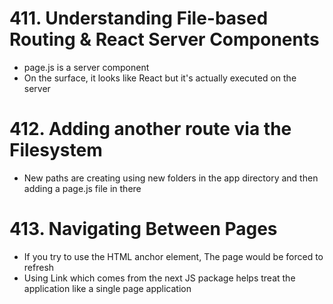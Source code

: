 # 411. Understanding File-based Routing & React Server Components

-   page.js is a server component
-   On the surface, it looks like React but it's actually executed on the server

# 412. Adding another route via the Filesystem

-   New paths are creating using new folders in the app directory and then adding a page.js file in there

# 413. Navigating Between Pages

-   If you try to use the HTML anchor element, The page would be forced to refresh
-   Using Link which comes from the next JS package helps treat the application like a single page application

